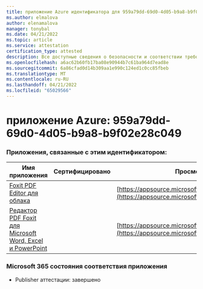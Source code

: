 ```yaml
---
title: приложение Azure идентификатора для 959a79dd-69d0-4d05-b9a8-b9f02e28c049
ms.author: elmalova
author: elenamalova
manager: tonybal
ms.date: 04/21/2022
ms.topic: article
ms.service: attestation
certification_type: attested
description: Все доступные сведения о безопасности и соответствии требованиям для 959a79dd-69d0-4d05-b9a8-b9f02e28c049.
ms.openlocfilehash: a6ac62b60fb17ba08e90944b7c61ba964d7ead8e
ms.sourcegitcommit: 6a86cfad0d14b309aa1e990c124ed1c0cc85fbeb
ms.translationtype: MT
ms.contentlocale: ru-RU
ms.lasthandoff: 04/21/2022
ms.locfileid: "65029566"
---
```

# <a name="azure-app-id-959a79dd-69d0-4d05-b9a8-b9f02e28c049"></a>приложение Azure: 959a79dd-69d0-4d05-b9a8-b9f02e28c049


### <a name="apps-associated-with-this-id"></a>Приложения, связанные с этим идентификатором:
| **Имя приложения** | **Сертифицировано** | **Просмотр в AppSource** |
|--------------|---------------|-----------------------|
| [Foxit PDF Editor для облака](../forward/WA200003703.md) |  | [https://appsource.microsoft.com/product/office/WA200003703](https://appsource.microsoft.com/product/office/WA200003703) |
| [Редактор PDF Foxit для Microsoft Word, Excel и PowerPoint](../forward/WA200003206.md) |  | [https://appsource.microsoft.com/product/office/WA200003206](https://appsource.microsoft.com/product/office/WA200003206) |

### <a name="microsoft-365-app-compliance-status"></a>Microsoft 365 состояния соответствия приложения
- Publisher аттестации: завершено
